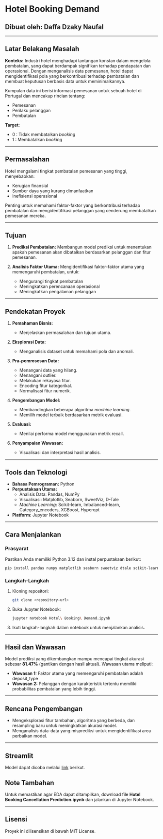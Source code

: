 # Hotel Booking Demand

## Dibuat oleh: Daffa Dzaky Naufal

---

## Latar Belakang Masalah
**Konteks:**
Industri hotel menghadapi tantangan konstan dalam mengelola pembatalan, yang dapat berdampak signifikan terhadap pendapatan dan operasional. Dengan menganalisis data pemesanan, hotel dapat mengidentifikasi pola yang berkontribusi terhadap pembatalan dan membuat keputusan berbasis data untuk meminimalkannya. 

Kumpulan data ini berisi informasi pemesanan untuk sebuah hotel di Portugal dan mencakup rincian tentang:
- Pemesanan
- Perilaku pelanggan
- Pembatalan

**Target:**
- 0 : Tidak membatalkan *booking*
- 1 : Membatalkan *booking*

---

## Permasalahan
Hotel mengalami tingkat pembatalan pemesanan yang tinggi, menyebabkan:
- Kerugian finansial
- Sumber daya yang kurang dimanfaatkan
- Inefisiensi operasional

Penting untuk memahami faktor-faktor yang berkontribusi terhadap pembatalan dan mengidentifikasi pelanggan yang cenderung membatalkan pemesanan mereka.

---

## Tujuan
1. **Prediksi Pembatalan:**
   Membangun model prediksi untuk menentukan apakah pemesanan akan dibatalkan berdasarkan pelanggan dan fitur pemesanan.

2. **Analisis Faktor Utama:**
   Mengidentifikasi faktor-faktor utama yang memengaruhi pembatalan, untuk:
   - Mengurangi tingkat pembatalan
   - Meningkatkan perencanaan operasional
   - Meningkatkan pengalaman pelanggan

---

## Pendekatan Proyek
1. **Pemahaman Bisnis:**
   - Menjelaskan permasalahan dan tujuan utama.

2. **Eksplorasi Data:**
   - Menganalisis dataset untuk memahami pola dan anomali.

3. **Pra-pemrosesan Data:**
   - Menangani data yang hilang.
   - Menangani outlier.
   - Melakukan rekayasa fitur.
   - Encoding fitur kategorikal.
   - Normalisasi fitur numerik.

4. **Pengembangan Model:**
   - Membandingkan beberapa algoritma *machine learning*.
   - Memilih model terbaik berdasarkan metrik evaluasi.

5. **Evaluasi:**
   - Menilai performa model menggunakan metrik recall.

6. **Penyampaian Wawasan:**
   - Visualisasi dan interpretasi hasil analisis.

---

## Tools dan Teknologi
- **Bahasa Pemrograman:** Python
- **Perpustakaan Utama:**
  - Analisis Data: Pandas, NumPy
  - Visualisasi: Matplotlib, Seaborn, SweetViz, D-Tale
  - *Machine Learning*: Scikit-learn, Imbalanced-learn, Category_encoders, XGBoost, Hyperopt
- **Platform:** Jupyter Notebook

---

## Cara Menjalankan
### Prasyarat
Pastikan Anda memiliki Python 3.12 dan instal perpustakaan berikut:
```bash
pip install pandas numpy matplotlib seaborn sweetviz dtale scikit-learn imblearn category_encoders xgboost hyperopt
```

### Langkah-Langkah
1. Kloning repositori:
   ```bash
   git clone <repository-url>
   ```
2. Buka Jupyter Notebook:
   ```bash
   jupyter notebook Hotel\ Booking\ Demand.ipynb
   ```
3. Ikuti langkah-langkah dalam notebook untuk menjalankan analisis.

---

## Hasil dan Wawasan
Model prediksi yang dikembangkan mampu mencapai tingkat akurasi sebesar **81.47%** (gantikan dengan hasil aktual). Wawasan utama meliputi:
- **Wawasan 1:** Faktor utama yang memengaruhi pembatalan adalah deposit_type
- **Wawasan 2:** Pelanggan dengan karakteristik tertentu memiliki probabilitas pembatalan yang lebih tinggi.

---

## Rencana Pengembangan
- Mengeksplorasi fitur tambahan, algoritma yang berbeda, dan resampling baru untuk meningkatkan akurasi model.
- Menganalisis data-data yang misprediksi untuk mengidentifikasi area perbaikan model.

---

## Streamlit
Model dapat dicoba melalui [link](https://hotel-booking-demand-by-daffa.streamlit.app/Cancellation_Prediction) berikut.

## Note Tambahan
Untuk memastikan agar EDA dapat ditampilkan, download file **Hotel Booking Cancellation Prediction.ipynb** dan jalankan di Jupyter Notebook.

---

## Lisensi
Proyek ini dilisensikan di bawah MIT License.

